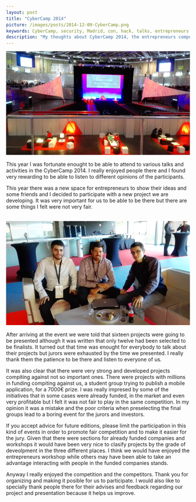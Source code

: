 ```yaml
---
layout: post
title: "CyberCamp 2014"
picture: /images/posts/2014-12-09-CyberCamp.png
keywords: CyberCamp, security, Madrid, con, hack, talks, entrepreneurs
description: "My thoughts about CyberCamp 2014, the entrepreneurs competition in which some friends and I participated and the organisation of the event."
---
```


<img class="img img-rounded img-responsive center-block" title="CyberCamp" alt="cybercamp" src="/images/posts/2014-12-09-CyberCamp.png" />

<br />

This year I was fortunate enought to be able to attend to various talks and activities in the CyberCamp 
2014. I really enjoyed people there and I found very rewarding to be able to listen to different 
opinions of the participants.

<!--more-->

This year there was a new space for entrepreneurs to show their ideas and some friends and I decided to 
participate with a new project we are developing. It was very important for us to be able to be there 
but there are some things I felt were not very fair.

<br />

<img class="img img-rounded img-responsive center-block" title="CyberCamp" alt="cybercamp" src="/images/posts/2014-12-09-CyberCamp_team.png" />

<br />

After arriving at the event we were told that sixteen projects were going to be presented although it 
was written that only twelve had been selected to be finalists. It turned out that time was enought for 
everybody to talk about their projects but jurors were exhausted by the time we presented. I really 
thank them the patience to be there and listen to everyone of us.

It was also clear that there were very strong and developed projects compiting against not so important 
ones. There were projects with millions in funding compiting against us, a student group 
trying to publish a mobile application, for a 7000€ prize. I was really impresed by some of the 
initiatives that in some cases were already funded, in the market and even very profitable but I felt 
it was not fair to play in the same competition. In my opinion it was a mistake and the poor criteria 
when preselecting the final groups lead to a boring event for the jurors and investors.

If you accept advice for future editions, please limit the participation in this kind of events in 
order to promote fair competition and to make it easier for the jury. Given that there were sections 
for already funded companies and workshops it would have been very nice to clasify projects by the 
grade of deveolpment in the three different places. I think we would have enjoyed the entrepreneurs 
workshop while others may have been able to take an advantage interacting with people in the funded 
companies stands.

Anyway I really enjoyed the competition and the competitors. Thank you for organizing and making it 
posible for us to participate. I would also like to specially thank people there for their advises and 
feedback regarding our project and presentation because it helps us improve.
